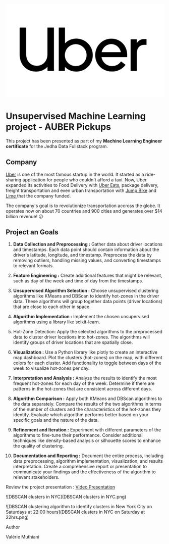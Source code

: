 <p align="center">
  <img src='Uber-logo.jpg'>
</p>

# Unsupervised Machine Learning project - AUBER Pickups

This project has been presented as part of my **Machine Learning Engineer certificate** for the Jedha Data Fullstack program.

## Company

<a href="http://uber.com/" target="_blank">Uber</a> is one of the most famous startup in the world. It started as a ride-sharing application for people who couldn't afford a taxi. Now, Uber expanded its activities to Food Delivery with <a href="https://www.ubereats.com/fr-en" target="_blank">Uber Eats</a>, package delivery, freight transportation and even urban transportation with <a href="https://www.uber.com/fr/en/ride/uber-bike/" target="_blank"> Jump Bike</a> and <a href="https://www.li.me/" target="_blank"> Lime </a> that the company funded. 


The company's goal is to revolutionize transportation accross the globe. It operates now on about 70 countries and 900 cities and generates over $14 billion revenue! 😮

## Project an Goals

1. **Data Collection and Preprocessing :**
Gather data about driver locations and timestamps. Each data point should contain information about the driver's latitude, longitude, and timestamp.
Preprocess the data by removing outliers, handling missing values, and converting timestamps to relevant formats.

2. **Feature Engineering :**
Create additional features that might be relevant, such as day of the week and time of day from the timestamps.

3. **Unsupervised Algorithm Selection :**
Choose unsupervised clustering algorithms like KMeans and DBScan to identify hot-zones in the driver data.
These algorithms will group together data points (driver locations) that are close to each other in space.

4. **Algorithm Implementation :**
Implement the chosen unsupervised algorithms using a library like scikit-learn.

5. Hot-Zone Detection:
Apply the selected algorithms to the preprocessed data to cluster driver locations into hot-zones.
The algorithms will identify groups of driver locations that are spatially close.

6. **Visualization :**
Use a Python library like plotly to create an interactive map dashboard.
Plot the clusters (hot-zones) on the map, with different colors for each cluster.
Add functionality to toggle between days of the week to visualize hot-zones per day.

7. **Interpretation and Analysis :**
Analyze the results to identify the most frequent hot-zones for each day of the week.
Determine if there are patterns in the hot-zones that are consistent across different days.

8. **Algorithm Comparison :**
Apply both KMeans and DBScan algorithms to the data separately.
Compare the results of the two algorithms in terms of the number of clusters and the characteristics of the hot-zones they identify.
Evaluate which algorithm performs better based on your specific goals and the nature of the data.

9. **Refinement and Iteration :**
Experiment with different parameters of the algorithms to fine-tune their performance.
Consider additional techniques like density-based analysis or silhouette scores to enhance the quality of clustering.

10. **Documentation and Reporting :**
Document the entire process, including data preprocessing, algorithm implementation, visualization, and results interpretation.
Create a comprehensive report or presentation to communicate your findings and the effectiveness of the algorithm to relevant stakeholders.

Review the project presentation : [Video Presentation](https://acsts-getaround-delay-analysis.herokuapp.com/)

![DBSCAN clusters in NYC](DBSCAN clusters in NYC.png)

![DBSCAN clustering algorithm to identify clusters in New York City on Saturdays at 22:00 hours](DBSCAN clusters in NYC on Saturday at 22hrs.png)

Author

Valérie Muthiani

